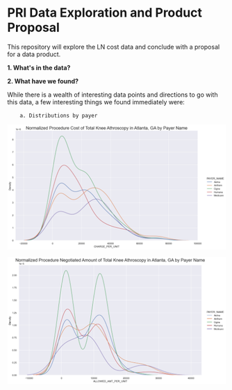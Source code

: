 # PRI Data Exploration and Product Proposal

This repository will explore the LN cost data and conclude with a proposal for a data product.


**1. What's in the data?**



**2. What have we found?**

While there is a wealth of interesting data points and directions to go with this data, a few interesting things we found immediately were: 

        a. Distributions by payer 
        
![cost](Cost_by_Payer.png)

![allowed](NegotiatedbyPayer.png)
